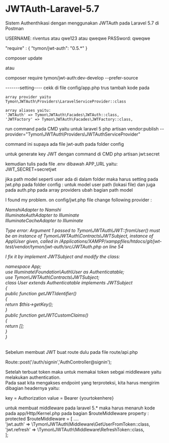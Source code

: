# JWTAuth-Laravel-5.7
Sistem Authenthikasi dengan menggunakan JWTAuth pada Laravel 5.7 di Postman

USERNAME: riventus atau qwe123 atau qweqwe
PASSword: qweqwe 


"require" : {
	"tymon/jwt-auth": "0.5.*"
}

composer update 

atau

composer require tymon/jwt-auth:dev-develop --prefer-source

-------setting----
cekk di file config/app.php trus tambah kode pada 

	array provider yaitu
	Tymon\JWTAuth\Providers\LaravelServiceProvider::class
	
	array aliases yaitu:
	'JWTAuth' => Tymon\JWTAuth\Facades\JWTAuth::class,
	'JWTFactory' => Tymon\JWTAuth\Facades\JWTFactory::class,

run command pada CMD yaitu untuk laravel 5
php artisan vendor:publish --provider="Tymon\JWTAuth\Providers\JWTAuthServiceProvider"

command ini supaya ada file jwt-auth pada folder config

untuk generate key JWT dengan command di CMD
php artisan jwt:secret

kemudian tulis pada file .env dibawah APP_URL yaitu:
JWT_SECRET=secretjwt

jika path model seperti user ada di dalam folder maka harus setting pada jwt.php pada folder config :
untuk model user path (lokasi file)
dan juga pada auth.php pada array providers ubah bagian path model 


I found my problem.
on config/jwt.php file change following provider :

<p><i>NamshiAdapter to Namshi<br/>
IlluminateAuthAdapter to Illuminate<br/>
IlluminateCacheAdapter to Illuminate<br/>

Type error: Argument 1 passed to Tymon\JWTAuth\JWT::fromUser() must be an instance of Tymon\JWTAuth\Contracts\JWTSubject, 
instance of App\User given, called in /Applications/XAMPP/xamppfiles/htdocs/git/jwt-test/vendor/tymon/jwt-auth/src/JWTAuth.php on line 54<br/>

I fix it by implement JWTSubject and modify the class:

namespace App;<br/>
use Illuminate\Foundation\Auth\User as Authenticatable;<br/>
use Tymon\JWTAuth\Contracts\JWTSubject;<br/>
class User extends Authenticatable implements JWTSubject<br/>
{<br/>
    public function getJWTIdentifier()<br/>
    {<br/>
        return $this->getKey();<br/>
    }<br/>
    public function getJWTCustomClaims()<br/>
    {<br/>
        return [];<br/>
    }<br/>
}<br/>
</i></p><br/>
Sebelum membuat JWT buat route dulu pada file route/api.php

Route::post('/auth/signin','AuthController@signin');

Setelah terbuat token maka untuk memakai token sebgai middleware yaitu melakukan authentication. <br/>
Pada saat kita mengakses endpoint yang terproteksi, kita harus mengirim dibagian headernya yaitu:

key = Authorization
value = Bearer {yourtokenhere}

untuk membuat middleware pada laravel 5.* maka harus menaruh kode pada app/Http/Kernel.php pada bagian $routeMiddleware property :
<br/>protected $routeMiddleware = [
....<br/>
	'jwt.auth' => \Tymon\JWTAuth\Middleware\GetUserFromToken::class,<br/>
		'jwt.refresh' => \Tymon\JWTAuth\Middleware\RefreshToken::class,<br/>
	];<br/>
